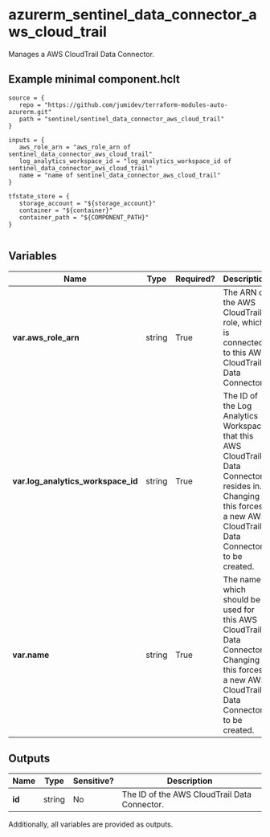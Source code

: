 # azurerm_sentinel_data_connector_aws_cloud_trail

Manages a AWS CloudTrail Data Connector.

## Example minimal component.hclt

```hcl
source = {
   repo = "https://github.com/jumidev/terraform-modules-auto-azurerm.git" 
   path = "sentinel/sentinel_data_connector_aws_cloud_trail" 
}

inputs = {
   aws_role_arn = "aws_role_arn of sentinel_data_connector_aws_cloud_trail" 
   log_analytics_workspace_id = "log_analytics_workspace_id of sentinel_data_connector_aws_cloud_trail" 
   name = "name of sentinel_data_connector_aws_cloud_trail" 
}

tfstate_store = {
   storage_account = "${storage_account}" 
   container = "${container}" 
   container_path = "${COMPONENT_PATH}" 
}


```

## Variables

| Name | Type | Required? |  Description |
| ---- | ---- | --------- |  ----------- |
| **var.aws_role_arn** | string | True | The ARN of the AWS CloudTrail role, which is connected to this AWS CloudTrail Data Connector. | 
| **var.log_analytics_workspace_id** | string | True | The ID of the Log Analytics Workspace that this AWS CloudTrail Data Connector resides in. Changing this forces a new AWS CloudTrail Data Connector to be created. | 
| **var.name** | string | True | The name which should be used for this AWS CloudTrail Data Connector. Changing this forces a new AWS CloudTrail Data Connector to be created. | 



## Outputs

| Name | Type | Sensitive? | Description |
| ---- | ---- | --------- | --------- |
| **id** | string | No  | The ID of the AWS CloudTrail Data Connector. | 

Additionally, all variables are provided as outputs.

